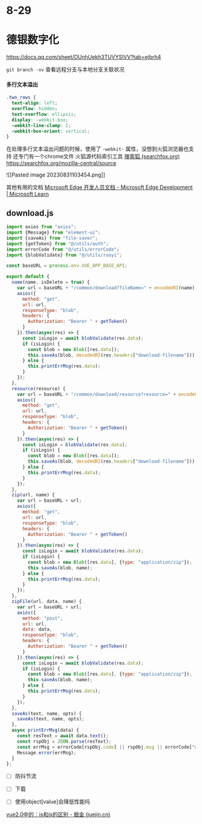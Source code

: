 # 8-29

# 德银数字化

https://docs.qq.com/sheet/DUnhUekh3TUVYSlVV?tab=ejbrh4

`git branch -vv` 查看远程分支与本地分支关联状况

#### 多行文本溢出

```css
.two_rows {
  text-align: left;
  overflow: hidden;
  text-overflow: ellipsis;
  display: -webkit-box;
  -webkit-line-clamp: 2;
  -webkit-box-orient: vertical;
}
```
在处理多行文本溢出问题的时候，使用了 `-webkit-` 属性，没想到火狐浏览器也支持
还专门有一个chrome文件
火狐源代码索引工具 [搜索狐 (searchfox.org)](https://searchfox.org/)
https://searchfox.org/mozilla-central/source

![[Pasted image 20230831103454.png]]

其他有用的文档
[Microsoft Edge 开发人员文档 - Microsoft Edge Development | Microsoft Learn](https://learn.microsoft.com/zh-cn/microsoft-edge/developer/)

 ##  download.**js**
 
```js
import axios from "axios";
import {Message} from "element-ui";
import {saveAs} from "file-saver";
import {getToken} from "@/utils/auth";
import errorCode from "@/utils/errorCode";
import {blobValidate} from "@/utils/ruoyi";

const baseURL = process.env.VUE_APP_BASE_API;

export default {
  name(name, isDelete = true) {
    var url = baseURL + "/common/download?fileName=" + encodeURI(name) + "&delete=" + isDelete;
    axios({
      method: "get",
      url: url,
      responseType: "blob",
      headers: {
        Authorization: "Bearer " + getToken()
      }
    }).then(async(res) => {
      const isLogin = await blobValidate(res.data);
      if (isLogin) {
        const blob = new Blob([res.data]);
        this.saveAs(blob, decodeURI(res.headers["download-filename"]));
      } else {
        this.printErrMsg(res.data);
      }
    });
  },
  resource(resource) {
    var url = baseURL + "/common/download/resource?resource=" + encodeURI(resource);
    axios({
      method: "get",
      url: url,
      responseType: "blob",
      headers: {
        Authorization: "Bearer " + getToken()
      }
    }).then(async(res) => {
      const isLogin = blobValidate(res.data);
      if (isLogin) {
        const blob = new Blob([res.data]);
        this.saveAs(blob, decodeURI(res.headers["download-filename"]));
      } else {
        this.printErrMsg(res.data);
      }
    });
  },
  zip(url, name) {
    var url = baseURL + url;
    axios({
      method: "get",
      url: url,
      responseType: "blob",
      headers: {
        Authorization: "Bearer " + getToken()
      }
    }).then(async(res) => {
      const isLogin = await blobValidate(res.data);
      if (isLogin) {
        const blob = new Blob([res.data], {type: "application/zip"});
        this.saveAs(blob, name);
      } else {
        this.printErrMsg(res.data);
      }
    });
  },
  zipFile(url, data, name) {
    var url = baseURL + url;
    axios({
      method: "post",
      url: url,
      data: data,
      responseType: "blob",
      headers: {
        Authorization: "Bearer " + getToken()
      }
    }).then(async(res) => {
      const isLogin = await blobValidate(res.data);
      if (isLogin) {
        const blob = new Blob([res.data], {type: "application/zip"});
        this.saveAs(blob, name);
      } else {
        this.printErrMsg(res.data);
      }
    });
  },
  saveAs(text, name, opts) {
    saveAs(text, name, opts);
  },
  async printErrMsg(data) {
    const resText = await data.text();
    const rspObj = JSON.parse(resText);
    const errMsg = errorCode[rspObj.code] || rspObj.msg || errorCode["default"];
    Message.error(errMsg);
  }
};

```

- [ ] 防抖节流
- [ ] 下载
- [ ] 使用object[value]会降低性能吗


[vue2.0中的：is和is的区别 - 掘金 (juejin.cn)](https://juejin.cn/post/6844903703732813838?searchId=20230906153515B36AA95E0F42D7813A1D)